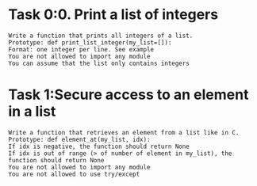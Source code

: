 # Task 0:0. Print a list of integers
    Write a function that prints all integers of a list.
    Prototype: def print_list_integer(my_list=[]):
    Format: one integer per line. See example
    You are not allowed to import any module
    You can assume that the list only contains integers
# Task 1:Secure access to an element in a list
    Write a function that retrieves an element from a list like in C.
    Prototype: def element_at(my_list, idx):
    If idx is negative, the function should return None
    If idx is out of range (> of number of element in my_list), the function should return None
    You are not allowed to import any module
    You are not allowed to use try/except
